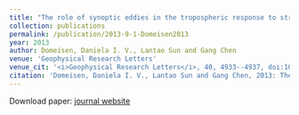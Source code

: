 ```yaml
---
title: "The role of synoptic eddies in the tropospheric response to stratospheric variability"
collection: publications
permalink: /publication/2013-9-1-Domeisen2013
year: 2013
author: Domeisen, Daniela I. V., Lantao Sun and Gang Chen
venue: 'Geophysical Research Letters'
venue_cit: '<i>Geophysical Research Letters</i>, 40, 4933--4937, doi:10.1002/grl.50943.'
citation: 'Domeisen, Daniela I. V., Lantao Sun and Gang Chen, 2013: The role of synoptic eddies in the tropospheric response to stratospheric variability, <i>Geophysical Research Letters</i>, 40, 4933--4937, doi:10.1002/grl.50943.'
---
```

Download paper: [journal website](http://doi.wiley.com/10.1002/grl.50943)
